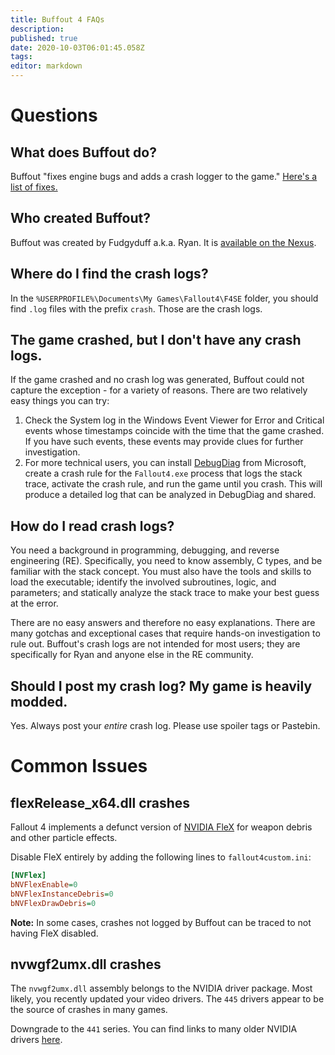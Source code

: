 ```yaml
---
title: Buffout 4 FAQs
description: 
published: true
date: 2020-10-03T06:01:45.058Z
tags: 
editor: markdown
---
```




# Questions

## What does Buffout do?

Buffout "fixes engine bugs and adds a crash logger to the game." [Here's a list of fixes.](https://github.com/Ryan-rsm-McKenzie/Buffout4/blob/master/Buffout4.toml)

## Who created Buffout?

Buffout was created by Fudgyduff a.k.a. Ryan. It is [available on the Nexus](https://www.nexusmods.com/fallout4/mods/47359).

## Where do I find the crash logs?

In the `%USERPROFILE%\Documents\My Games\Fallout4\F4SE` folder, you should find `.log` files with the prefix `crash`. Those are the crash logs.

## The game crashed, but I don't have any crash logs.

If the game crashed and no crash log was generated, Buffout could not capture the exception - for a variety of reasons. There are two relatively easy things you can try:

1. Check the System log in the Windows Event Viewer for Error and Critical events whose timestamps coincide with the time that the game crashed. If you have such events, these events may provide clues for further investigation.
2. For more technical users, you can install [DebugDiag](https://www.microsoft.com/en-us/download/details.aspx?id=58210) from Microsoft, create a crash rule for the `Fallout4.exe` process that logs the stack trace, activate the crash rule, and run the game until you crash. This will produce a detailed log that can be analyzed in DebugDiag and shared.

## How do I read crash logs?

You need a background in programming, debugging, and reverse engineering (RE). Specifically, you need to know assembly, C types, and be familiar with the stack concept. You must also have the tools and skills to load the executable; identify the involved subroutines, logic, and parameters; and statically analyze the stack trace to make your best guess at the error.

There are no easy answers and therefore no easy explanations. There are many gotchas and exceptional cases that require hands-on investigation to rule out. Buffout's crash logs are not intended for most users; they are specifically for Ryan and anyone else in the RE community. 

## Should I post my crash log? My game is heavily modded.

Yes. Always post your *entire* crash log. Please use spoiler tags or Pastebin.

# Common Issues

## flexRelease_x64.dll crashes

Fallout 4 implements a defunct version of [NVIDIA FleX](https://developer.nvidia.com/flex) for weapon debris and other particle effects.

Disable FleX entirely by adding the following lines to `fallout4custom.ini`:

```ini
[NVFlex]
bNVFlexEnable=0
bNVFlexInstanceDebris=0
bNVFlexDrawDebris=0
```

**Note:** In some cases, crashes not logged by Buffout can be traced to not having FleX disabled.

## nvwgf2umx.dll crashes

The `nvwgf2umx.dll` assembly belongs to the NVIDIA driver package. Most likely, you recently updated your video drivers. The `445` drivers appear to be the source of crashes in many games.

Downgrade to the `441` series. You can find links to many older NVIDIA drivers [here](https://github.com/keylase/nvidia-patch/tree/master/win).
